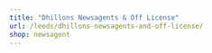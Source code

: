 ```yaml
---
title: "Dhillons Newsagents & Off License"
url: /leeds/dhillons-newsagents-and-off-license/
shop: newsagent
---
```


